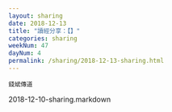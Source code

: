```yaml
---
layout: sharing
date: 2018-12-13
title: "讀經分享：【】"
categories: sharing
weekNum: 47
dayNum: 4
permalink: /sharing/2018-12-13-sharing.html
---
```



`錢斌傳道`

2018-12-10-sharing.markdown
